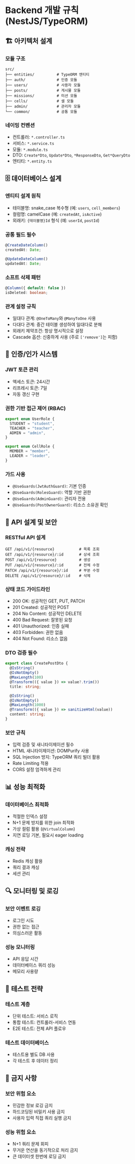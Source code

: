# Backend 개발 규칙 (NestJS/TypeORM)

## 🏗️ 아키텍처 설계

### 모듈 구조
```
src/
├── entities/          # TypeORM 엔티티
├── auth/              # 인증 모듈
├── users/             # 사용자 모듈
├── posts/             # 게시물 모듈
├── missions/          # 미션 모듈
├── cells/             # 셀 모듈
├── admin/             # 관리자 모듈
└── common/            # 공통 모듈
```

### 네이밍 컨벤션
- 컨트롤러: `*.controller.ts`
- 서비스: `*.service.ts`
- 모듈: `*.module.ts`
- DTO: `Create*Dto`, `Update*Dto`, `*ResponseDto`, `Get*QueryDto`
- 엔티티: `*.entity.ts`

## 🗄️ 데이터베이스 설계

### 엔티티 설계 원칙
- 테이블명: snake_case 복수형 (예: `users`, `cell_members`)
- 컬럼명: camelCase (예: `createdAt`, `isActive`)
- 외래키: `{테이블명}Id` 형식 (예: `userId`, `postId`)

### 공통 필드 필수
```typescript
@CreateDateColumn()
createdAt: Date;

@UpdateDateColumn()
updatedAt: Date;
```

### 소프트 삭제 패턴
```typescript
@Column({ default: false })
isDeleted: boolean;
```

### 관계 설정 규칙
- 일대다 관계: `@OneToMany`와 `@ManyToOne` 사용
- 다대다 관계: 중간 테이블 생성하여 일대다로 분해
- 외래키 제약조건: 항상 명시적으로 설정
- Cascade 옵션: 신중하게 사용 (주로 `['remove']`는 피함)

## 🔐 인증/인가 시스템

### JWT 토큰 관리
- 액세스 토큰: 24시간
- 리프레시 토큰: 7일
- 자동 갱신 구현

### 권한 기반 접근 제어 (RBAC)
```typescript
export enum UserRole {
  STUDENT = "student",
  TEACHER = "teacher",
  ADMIN = "admin",
}

export enum CellRole {
  MEMBER = "member",
  LEADER = "leader",
}
```

### 가드 사용
- `@UseGuards(JwtAuthGuard)`: 기본 인증
- `@UseGuards(RolesGuard)`: 역할 기반 권한
- `@UseGuards(AdminGuard)`: 관리자 전용
- `@UseGuards(PostOwnerGuard)`: 리소스 소유권 확인

## 🚨 API 설계 및 보안

### RESTful API 설계
```
GET /api/v1/{resource}           # 목록 조회
GET /api/v1/{resource}/:id       # 상세 조회
POST /api/v1/{resource}          # 생성
PUT /api/v1/{resource}/:id       # 전체 수정
PATCH /api/v1/{resource}/:id     # 부분 수정
DELETE /api/v1/{resource}/:id    # 삭제
```

### 상태 코드 가이드라인
- 200 OK: 성공적인 GET, PUT, PATCH
- 201 Created: 성공적인 POST
- 204 No Content: 성공적인 DELETE
- 400 Bad Request: 잘못된 요청
- 401 Unauthorized: 인증 실패
- 403 Forbidden: 권한 없음
- 404 Not Found: 리소스 없음

### DTO 검증 필수
```typescript
export class CreatePostDto {
  @IsString()
  @IsNotEmpty()
  @MaxLength(100)
  @Transform(({ value }) => value?.trim())
  title: string;

  @IsString()
  @IsNotEmpty()
  @MaxLength(1000)
  @Transform(({ value }) => sanitizeHtml(value))
  content: string;
}
```

### 보안 규칙
- 입력 검증 및 새니타이제이션 필수
- HTML 새니타이제이션: DOMPurify 사용
- SQL Injection 방지: TypeORM 쿼리 빌더 활용
- Rate Limiting 적용
- CORS 설정 엄격하게 관리

## 📊 성능 최적화

### 데이터베이스 최적화
- 적절한 인덱스 설정
- N+1 문제 방지를 위한 join 최적화
- 가상 컬럼 활용 (`@VirtualColumn`)
- 지연 로딩 기본, 필요시 eager loading

### 캐싱 전략
- Redis 캐싱 활용
- 쿼리 결과 캐싱
- 세션 관리

## 🔍 모니터링 및 로깅

### 보안 이벤트 로깅
- 로그인 시도
- 권한 없는 접근
- 의심스러운 활동

### 성능 모니터링
- API 응답 시간
- 데이터베이스 쿼리 성능
- 메모리 사용량

## 🧪 테스트 전략

### 테스트 계층
- 단위 테스트: 서비스 로직
- 통합 테스트: 컨트롤러-서비스 연동
- E2E 테스트: 전체 API 플로우

### 테스트 데이터베이스
- 테스트용 별도 DB 사용
- 각 테스트 후 데이터 정리

## 🚫 금지 사항

### 보안 위험 요소
- 민감한 정보 로깅 금지
- 하드코딩된 비밀키 사용 금지
- 사용자 입력 직접 쿼리 실행 금지

### 성능 위험 요소
- N+1 쿼리 문제 회피
- 무거운 연산을 동기적으로 처리 금지
- 큰 데이터셋 한번에 로딩 금지